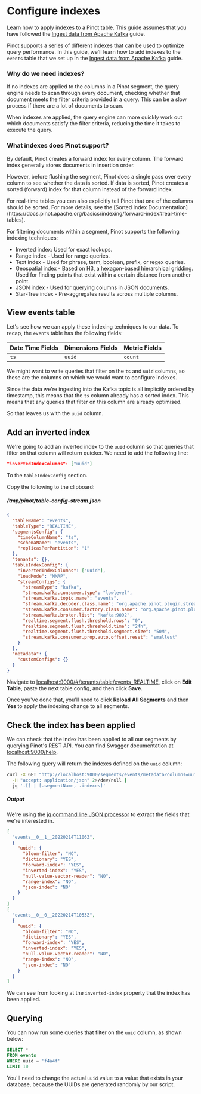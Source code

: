 # Configure indexes

Learn how to apply indexes to a Pinot table. This guide assumes that you have followed the [Ingest data from Apache Kafka](/basics/data-import/pinot-stream-ingestion/import-from-apache-kafka.md) guide.

Pinot supports a series of different indexes that can be used to optimize query performance. In this guide, we'll learn
how to add indexes to the `events` table that we set up in the [Ingest data from Apache Kafka](/basics/data-import/pinot-stream-ingestion/import-from-apache-kafka.md) guide.

### Why do we need indexes?

If no indexes are applied to the columns in a Pinot segment, the query engine needs to scan through every document,
checking whether that document meets the filter criteria provided in a query. This can be a slow process if there are a
lot of documents to scan.

When indexes are applied, the query engine can more quickly work out which documents satisfy the filter criteria,
reducing the time it takes to execute the query.

### What indexes does Pinot support?

By default, Pinot creates a forward index for every column. The forward index generally stores documents in insertion
order.

However, before flushing the segment, Pinot does a single pass over every column to see whether the data is sorted. If
data is sorted, Pinot creates a sorted (forward) index for that column instead of the forward index.

<Callout>
  For real-time tables you can also explicitly tell Pinot that one of the columns should be sorted. For more details,
  see the [Sorted Index Documentation](https://docs.pinot.apache.org/basics/indexing/forward-index#real-time-tables).
</Callout>

For filtering documents within a segment, Pinot supports the following indexing techniques:

* Inverted index: Used for exact lookups.
* Range index - Used for range queries.
* Text index - Used for phrase, term, boolean, prefix, or regex queries.
* Geospatial index - Based on H3, a hexagon-based hierarchical gridding. 
Used for finding points that exist within a certain distance from another point.
* JSON index - Used for querying columns in JSON documents.
* Star-Tree index - Pre-aggregates results across multiple columns. 

## View events table

Let's see how we can apply these indexing techniques to our data.
To recap, the `events` table has the following fields:

| Date Time Fields       | Dimensions Fields | Metric Fields |
|----------|-------------| -------------|
| `ts` |`uuid` |     `count` |

We might want to write queries that filter on the `ts` and `uuid` columns, so these are the columns on which we would want to configure indexes.

Since the data we're ingesting into the Kafka topic is all implicitly ordered by timestamp, this means that the `ts` column already has a sorted index.
This means that any queries that filter on this column are already optimised.

So that leaves us with the `uuid` column.

## Add an inverted index

We're going to add an inverted index to the `uuid` column so that queries that filter on that column will return quicker.
We need to add the following line:

```json
"invertedIndexColumns": ["uuid"]
```

To the `tableIndexConfig` section.

Copy the following to the clipboard:

##### /tmp/pinot/table-config-stream.json
```json
{
  "tableName": "events",
  "tableType": "REALTIME",
  "segmentsConfig": {
    "timeColumnName": "ts",
    "schemaName": "events",
    "replicasPerPartition": "1"
  },
  "tenants": {},
  "tableIndexConfig": {
    "invertedIndexColumns": ["uuid"],
    "loadMode": "MMAP",
    "streamConfigs": {
      "streamType": "kafka",
      "stream.kafka.consumer.type": "lowlevel",
      "stream.kafka.topic.name": "events",
      "stream.kafka.decoder.class.name": "org.apache.pinot.plugin.stream.kafka.KafkaJSONMessageDecoder",
      "stream.kafka.consumer.factory.class.name": "org.apache.pinot.plugin.stream.kafka20.KafkaConsumerFactory",
      "stream.kafka.broker.list": "kafka:9092",
      "realtime.segment.flush.threshold.rows": "0",
      "realtime.segment.flush.threshold.time": "24h",
      "realtime.segment.flush.threshold.segment.size": "50M",
      "stream.kafka.consumer.prop.auto.offset.reset": "smallest"
    }
  },
  "metadata": {
    "customConfigs": {}
  }
}
```

Navigate to [localhost:9000/#/tenants/table/events_REALTIME](http://localhost:9000/#/tenants/table/events_REALTIME), click on **Edit Table**, paste the next table config, and then click **Save**.

Once you've done that, you'll need to click **Reload All Segments** and then **Yes** to apply the indexing change to all segments.

## Check the index has been applied

We can check that the index has been applied to all our segments by querying Pinot's REST API.
You can find Swagger documentation at [localhost:9000/help](http://localhost:9000/help).

The following query will return the indexes defined on the `uuid` column:

```bash
curl -X GET "http://localhost:9000/segments/events/metadata?columns=uuid" \
  -H "accept: application/json" 2>/dev/null | 
  jq '.[] | [.segmentName, .indexes]'
```

##### Output

We're using the [jq command line JSON processor](https://stedolan.github.io/jq/) to extract the fields that we're interested in.

```json
[
  "events__0__1__20220214T1106Z",
  {
    "uuid": {
      "bloom-filter": "NO",
      "dictionary": "YES",
      "forward-index": "YES",
      "inverted-index": "YES",
      "null-value-vector-reader": "NO",
      "range-index": "NO",
      "json-index": "NO"
    }
  }
]
[
  "events__0__0__20220214T1053Z",
  {
    "uuid": {
      "bloom-filter": "NO",
      "dictionary": "YES",
      "forward-index": "YES",
      "inverted-index": "YES",
      "null-value-vector-reader": "NO",
      "range-index": "NO",
      "json-index": "NO"
    }
  }
]
```

We can see from looking at the `inverted-index` property that the index has been applied.


## Querying

You can now run some queries that filter on the `uuid` column, as shown below:

```sql
SELECT * 
FROM events 
WHERE uuid = 'f4a4f'
LIMIT 10
```

You'll need to change the actual `uuid` value to a value that exists in your database, because the UUIDs are generated randomly by our script.